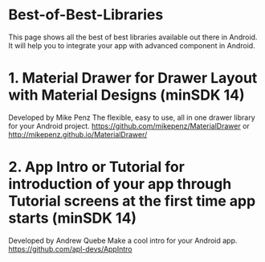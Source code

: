 # Best-of-Best-Libraries
This page shows all the best of best libraries available out there in Android. It will help you to integrate your app with advanced component in Android.

# 1. Material Drawer for Drawer Layout with Material Designs (minSDK 14)
Developed by Mike Penz
The flexible, easy to use, all in one drawer library for your Android project.
https://github.com/mikepenz/MaterialDrawer or http://mikepenz.github.io/MaterialDrawer/

# 2. App Intro or Tutorial for introduction of your app through Tutorial screens at the first time app starts (minSDK 14)
Developed by Andrew Quebe
Make a cool intro for your Android app.
https://github.com/apl-devs/AppIntro
